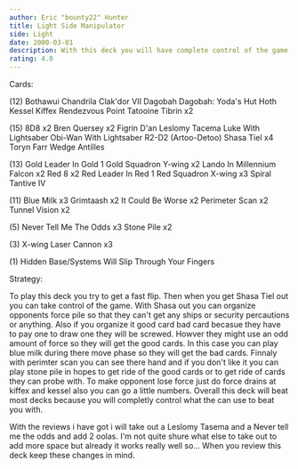 ```yaml
---
author: Eric "bounty22" Hunter
title: Light Side Manipulator
side: Light
date: 2000-03-01
description: With this deck you will have complete control of the game once you get things going.Also this deck can eliminate key cards from coming into the game.
rating: 4.0
---
```

Cards: 

(12)
Bothawui
Chandrila
Clak'dor VII
Dagobah
Dagobah: Yoda's Hut
Hoth
Kessel
Kiffex
Rendezvous Point
Tatooine
Tibrin	x2

(15)
8D8  x2
Bren Quersey  x2
Figrin D'an
Leslomy Tacema
Luke With Lightsaber
Obi-Wan With Lightsaber
R2-D2 (Artoo-Detoo)
Shasa Tiel  x4
Toryn Farr
Wedge Antilles

(13)
Gold Leader In Gold 1
Gold Squadron Y-wing  x2
Lando In Millennium Falcon  x2
Red 8  x2
Red Leader In Red 1
Red Squadron X-wing  x3
Spiral
Tantive IV

(11)
Blue Milk  x3
Grimtaash  x2
It Could Be Worse  x2
Perimeter Scan	x2
Tunnel Vision  x2

(5)
Never Tell Me The Odds	x3
Stone Pile  x2

(3)
X-wing Laser Cannon  x3

(1)
Hidden Base/Systems Will Slip Through Your Fingers


Strategy: 

To play this deck you try to get a fast flip. Then when you get Shasa Tiel out you can take control of the game. With Shasa out you can organize opponents force pile so that they can't get any ships or security percautions or anything. Also if you organize it good card bad card becasue they have to pay one to draw one they will be screwed. Howver they might use an odd amount of force so they will get the good cards. In this case you can play blue milk during there move phase so they will get the bad cards. Finnaly with perimter scan you can see there hand and if you don't like it you can play stone pile  in hopes to get ride of the good cards or to get ride of cards they can probe with. To make opponent lose force just do force drains at kiffex and kessel also you can go a little numbers. Overall this deck will beat most decks because you will completly control what the can use to beat you with.

With the reviews i have got i will take out a Leslomy Tasema and a Never tell me the odds and add 2 oolas. I'm not quite shure what else to take out to add more space but already it works really well so... When you review this deck keep these changes in mind.  
